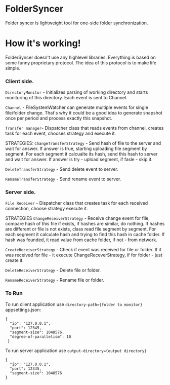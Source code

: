 # FolderSyncer

Folder syncer is lightweight tool for one-side folder synchronization.

# How it's working!

FolderSyncer doesn't use any highlevel libraries. Everything is based on some funny proprietary protocol. The idea of this protocol is to make life simple.

### Client side.
`DirectoryMonitor` - Initializes parsing of working directory and starts monitoring of this directory. Each event is sent to Channel.

`Channel` - FileSystemWatcher can generate multiple events for single file/folder change. That's why it could be a good idea to generate snapshot once per period and process exactly this snapshot.

`Transfer manager`- Dispatcher class that reads events from channel, creates task for each event, chooses strategy and execute it.

STRATEGIES:
`ChangeTransferStrategy` - Send hash of file to the server and wait for answer. If answer is true, starting uploading file segment by segment. For each segment it calcualte its hash, send this hash to server and wait for answer. If answer is try - upload segment, if fasle - skip it.

`DeleteTransferStrategy` - Send delete event to server.

`RenameTransferStrategy` - Send rename event to server.

### Server side.
`File Receiver` - Dispatcher class that creates task for each received connection, choose strategy execute it.

STRATEGIES
`ChangeReceiverStrategy` - Receive change event for file, compare hash of this file if exists, if hashes are similar, do nothing. If hashes are different or file is not exists, class read file segment by segment. For each segment it calculate hash and trying to find this hash in cache folder. If hash was founded, it read value from cache folder, if not - from network.

`CreateReceiverStrategy` - Check if event was received for file or folder. If it was received for file - it execute ChangeReceverStrategy, if for folder - just create it.

`DeleteReceiverStrategy` - Delete file or folder.

`RenameReceiverStrategy` - Rename file or folder.

### To Run
To run client application use `directory-path={folder to monitor}`
appsettings.json:
```
{
  "ip": "127.0.0.1",
  "port": 12345,
  "segment-size": 1048576,
  "degree-of-parallelism": 10
 }
```

To run server application use `output-directory={output directory}`

```
{
  "ip": "127.0.0.1",
  "port": 12345,
  "segment-size": 1048576
}
```

